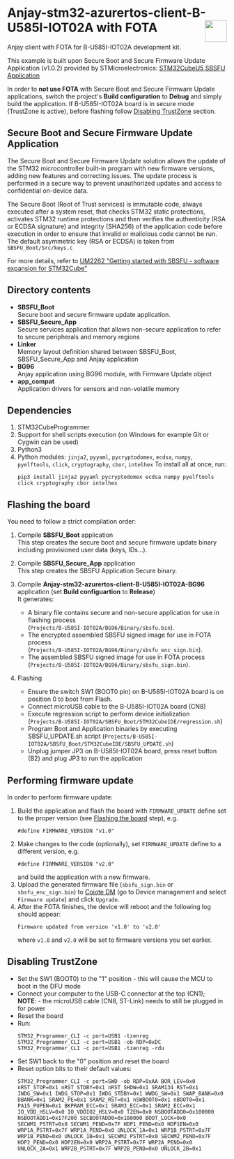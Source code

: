 # Anjay-stm32-azurertos-client-B-U585I-IOT02A with FOTA [<img align="right" height="50px" src="https://avsystem.github.io/Anjay-doc/_images/avsystem_logo.png">](http://www.avsystem.com/)

Anjay client with FOTA for B-U585I-IOT02A development kit.

This example is built upon Secure Boot and Secure Firmware Update Application (v1.0.2) provided by STMicroelectronics:
[STM32CubeU5 SBSFU Application](https://github.com/STMicroelectronics/STM32CubeU5/tree/v1.0.2/Projects/B-U585I-IOT02A/Applications/SBSFU)

In order to **not use FOTA** with Secure Boot and Secure Firmware Update applications, switch the project's **Build configuration** to **Debug** and simply build the application. 
If B-U585I-IOT02A board is in secure mode (TrustZone is active), before flashing follow [Disabling TrustZone](#Disabling-TrustZone) section.

## Secure Boot and Secure Firmware Update Application

The Secure Boot and Secure Firmware Update solution allows the update of the STM32 microcontroller built-in program 
with new firmware versions, adding new features and correcting issues. The update process is performed in 
a secure way to prevent unauthorized updates and access to confidential on-device data.

The Secure Boot (Root of Trust services) is immutable code, always executed after a system reset, that checks STM32 
static protections, activates STM32 runtime protections and then verifies the authenticity (RSA or ECDSA signature) and 
integrity (SHA256) of the application code before execution in order to ensure that invalid or malicious code cannot be run. 
The default asymmetric key (RSA or ECDSA) is taken from `SBSFU_Boot/Src/keys.c`

For more details, refer to [UM2262 "Getting started with SBSFU - software expansion for STM32Cube"](https://www.st.com/resource/en/user_manual/um2262-getting-started-with-the-xcubesbsfu-stm32cube-expansion-package-stmicroelectronics.pdf)

## Directory contents

- **SBSFU_Boot**<br/>
  Secure boot and secure firmware update application.
- **SBSFU_Secure_App**<br/>
  Secure services application that allows non-secure application to refer to secure peripherals and memory regions
- **Linker**<br/>
  Memory layout definition shared between SBSFU_Boot, SBSFU_Secure_App and Anjay application
- **BG96**<br/>
  Anjay application using BG96 module, with Firmware Update object 
- **app_compat**<br/>
  Application drivers for sensors and non-volatile memory

## Dependencies

1. STM32CubeProgrammer
1. Support for shell scripts execution (on Windows for example Git or Cygwin can be used)
1. Python3
1. Python modules: `jinja2`, `pyyaml`, `pycryptodomex`, `ecdsa`, `numpy`, `pyelftools`, `click`, `cryptography`, `cbor`, `intelhex` To install all at once, run:<br/>
   ```
   pip3 install jinja2 pyyaml pycryptodomex ecdsa numpy pyelftools click cryptography cbor intelhex
   ```

## Flashing the board

You need to follow a strict compilation order:

1. Compile **SBSFU_Boot** application<br/>
   This step creates the secure boot and secure firmware update binary including provisioned user data (keys, IDs...).
   
1. Compile **SBSFU_Secure_App** application<br/>
   This step creates the SBSFU Application Secure binary.
   
1. Compile **Anjay-stm32-azurertos-client-B-U585I-IOT02A-BG96** application (set **Build configuartion** to **Release**)<br/>
   It generates:<br/>
   - A binary file contains secure and non-secure application for use in flashing process<br/>
     (`Projects/B-U585I-IOT02A/BG96/Binary/sbsfu.bin`).
   - The encrypted assembled SBSFU signed image for use in FOTA process<br/>
     (`Projects/B-U585I-IOT02A/BG96/Binary/sbsfu_enc_sign.bin`).
   - The assembled SBSFU signed image for use in FOTA process<br/>
     (`Projects/B-U585I-IOT02A/BG96/Binary/sbsfu_sign.bin`).
     
1. Flashing<br/>
   - Ensure the switch SW1 (BOOT0 pin) on B-U585I-IOT02A board is on position 0 to boot from Flash. 
   - Connect microUSB cable to the B-U585I-IOT02A board (CN8)
   - Execute regression script to perform device initialization (`Projects/B-U585I-IOT02A/SBSFU_Boot/STM32CubeIDE/regression.sh`)
   - Program Boot and Application binaries by executing SBSFU_UPDATE.sh script (`Projects/B-U585I-IOT02A/SBSFU_Boot/STM32CubeIDE/SBSFU_UPDATE.sh`)
   - Unplug jumper JP3 on B-U585I-IOT02A board, press reset button (B2) and plug JP3 to run the application

## Performing firmware update

In order to perform firmware update:

1. Build the application and flash the board with `FIRMWARE_UPDATE` define set to the proper version (see [Flashing the board](#Flashing-the-board) step), e.g.
    ```
    #define FIRMWARE_VERSION "v1.0"
    ```
1. Make changes to the code (optionally), set `FIRMWARE_UPDATE` define to a different version, e.g.
    ```
    #define FIRMWARE_VERSION "v2.0"
    ```
    and build the application with a new firmware.
1. Upload the generated firmware file (`sbsfu_sign.bin` or `sbsfu_enc_sign.bin`) to [Coiote DM](https://eu.iot.avsystem.cloud) (go to Device management and select `Firmware update`) and click `Upgrade`.
1. After the FOTA finishes, the device will reboot and the following log should appear:
    ```
    Firmware updated from version 'v1.0' to 'v2.0'
    ```
    where `v1.0` and `v2.0` will be set to firmware versions you set earlier.
 
## Disabling TrustZone

- Set the SW1 (BOOT0) to the "1" position - this will cause the MCU to boot in the DFU mode
- Connect your computer to the USB-C connector at the top (CN1);  
  **NOTE**: - the microUSB cable (CN8, ST-Link) needs to still be plugged in for power
- Reset the board
- Run:
  ```
  STM32_Programmer_CLI -c port=USB1 -tzenreg
  STM32_Programmer_CLI -c port=USB1 -ob RDP=0xDC
  STM32_Programmer_CLI -c port=USB1 -tzenreg -rdu
  ```
- Set SW1 back to the "0" position and reset the board
- Reset option bits to their default values:
  ```
  STM32_Programmer_CLI -c port=SWD -ob RDP=0xAA BOR_LEV=0x0 nRST_STOP=0x1 nRST_STDBY=0x1 nRST_SHDW=0x1 SRAM134_RST=0x1 IWDG_SW=0x1 IWDG_STOP=0x1 IWDG_STDBY=0x1 WWDG_SW=0x1 SWAP_BANK=0x0 DBANK=0x1 SRAM2_PE=0x1 SRAM2_RST=0x1 nSWBOOT0=0x1 nBOOT0=0x1 PA15_PUPEN=0x1 BKPRAM_ECC=0x1 SRAM3_ECC=0x1 SRAM2_ECC=0x1 IO_VDD_HSLV=0x0 IO_VDDIO2_HSLV=0x0 TZEN=0x0 NSBOOTADD0=0x100000 NSBOOTADD1=0x17F200 SECBOOTADD0=0x180000 BOOT_LOCK=0x0 SECWM1_PSTRT=0x0 SECWM1_PEND=0x7F HDP1_PEND=0x0 HDP1EN=0x0 WRP1A_PSTRT=0x7F WRP1A_PEND=0x0 UNLOCK_1A=0x1 WRP1B_PSTRT=0x7F WRP1B_PEND=0x0 UNLOCK_1B=0x1 SECWM2_PSTRT=0x0 SECWM2_PEND=0x7F HDP2_PEND=0x0 HDP2EN=0x0 WRP2A_PSTRT=0x7F WRP2A_PEND=0x0 UNLOCK_2A=0x1 WRP2B_PSTRT=0x7F WRP2B_PEND=0x0 UNLOCK_2B=0x1
  ```
